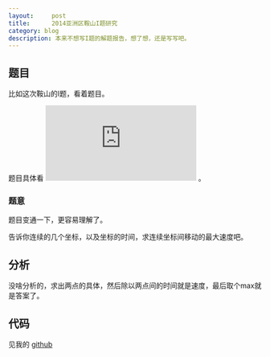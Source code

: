 ```yaml
---
layout:     post
title:      2014亚洲区鞍山I题研究
category: blog
description: 本来不想写I题的解题报告，想了想，还是写写吧。
---
```



## 题目

比如这次鞍山的I题，看着题目。

题目具体看 ![题目][i-problem-1] 。

### 题意

题目变通一下，更容易理解了。

告诉你连续的几个坐标，以及坐标的时间，求连续坐标间移动的最大速度吧。


## 分析

没啥分析的，求出两点的具体，然后除以两点间的时间就是速度，最后取个max就是答案了。


## 代码

见我的 [github][i-ac]


[i-problem-1]: http://tiankonguse.com/lab/cloudLink/baidupan.php?url=/1915453531/1295091981.jpg
[i-ac]: https://github.com/tiankonguse/ACM/tree/master/2014/anshanhttps://github.com/tiankonguse/ACM/blob/master/2014/anshan/b_ac.cpp

